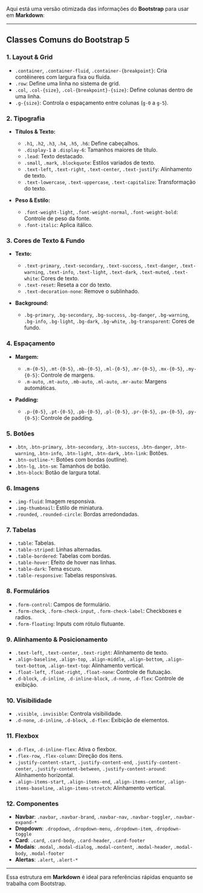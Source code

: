 Aqui está uma versão otimizada das informações do **Bootstrap** para usar em **Markdown**:

---

## Classes Comuns do Bootstrap 5

### 1. **Layout & Grid**
- `.container`, `.container-fluid`, `.container-{breakpoint}`: Cria contêineres com largura fixa ou fluida.
- `.row`: Define uma linha no sistema de grid.
- `.col`, `.col-{size}`, `.col-{breakpoint}-{size}`: Define colunas dentro de uma linha.
- `.g-{size}`: Controla o espaçamento entre colunas (`g-0` a `g-5`).

### 2. **Tipografia**
- **Títulos & Texto:**
  - `.h1`, `.h2`, `.h3`, `.h4`, `.h5`, `.h6`: Define cabeçalhos.
  - `.display-1` a `.display-6`: Tamanhos maiores de título.
  - `.lead`: Texto destacado.
  - `.small`, `.mark`, `.blockquote`: Estilos variados de texto.
  - `.text-left`, `.text-right`, `.text-center`, `.text-justify`: Alinhamento de texto.
  - `.text-lowercase`, `.text-uppercase`, `.text-capitalize`: Transformação do texto.

- **Peso & Estilo:**
  - `.font-weight-light`, `.font-weight-normal`, `.font-weight-bold`: Controle de peso da fonte.
  - `.font-italic`: Aplica itálico.

### 3. **Cores de Texto & Fundo**
- **Texto:**
  - `.text-primary`, `.text-secondary`, `.text-success`, `.text-danger`, `.text-warning`, `.text-info`, `.text-light`, `.text-dark`, `.text-muted`, `.text-white`: Cores de texto.
  - `.text-reset`: Reseta a cor do texto.
  - `.text-decoration-none`: Remove o sublinhado.

- **Background:**
  - `.bg-primary`, `.bg-secondary`, `.bg-success`, `.bg-danger`, `.bg-warning`, `.bg-info`, `.bg-light`, `.bg-dark`, `.bg-white`, `.bg-transparent`: Cores de fundo.

### 4. **Espaçamento**
- **Margem:**
  - `.m-{0-5}`, `.mt-{0-5}`, `.mb-{0-5}`, `.ml-{0-5}`, `.mr-{0-5}`, `.mx-{0-5}`, `.my-{0-5}`: Controle de margens.
  - `.m-auto`, `.mt-auto`, `.mb-auto`, `.ml-auto`, `.mr-auto`: Margens automáticas.

- **Padding:**
  - `.p-{0-5}`, `.pt-{0-5}`, `.pb-{0-5}`, `.pl-{0-5}`, `.pr-{0-5}`, `.px-{0-5}`, `.py-{0-5}`: Controle de padding.

### 5. **Botões**
- `.btn`, `.btn-primary`, `.btn-secondary`, `.btn-success`, `.btn-danger`, `.btn-warning`, `.btn-info`, `.btn-light`, `.btn-dark`, `.btn-link`: Botões.
- `.btn-outline-*`: Botões com bordas (outline).
- `.btn-lg`, `.btn-sm`: Tamanhos de botão.
- `.btn-block`: Botão de largura total.

### 6. **Imagens**
- `.img-fluid`: Imagem responsiva.
- `.img-thumbnail`: Estilo de miniatura.
- `.rounded`, `.rounded-circle`: Bordas arredondadas.

### 7. **Tabelas**
- `.table`: Tabelas.
- `.table-striped`: Linhas alternadas.
- `.table-bordered`: Tabelas com bordas.
- `.table-hover`: Efeito de hover nas linhas.
- `.table-dark`: Tema escuro.
- `.table-responsive`: Tabelas responsivas.

### 8. **Formulários**
- `.form-control`: Campos de formulário.
- `.form-check`, `.form-check-input`, `.form-check-label`: Checkboxes e radios.
- `.form-floating`: Inputs com rótulo flutuante.

### 9. **Alinhamento & Posicionamento**
- `.text-left`, `.text-center`, `.text-right`: Alinhamento de texto.
- `.align-baseline`, `.align-top`, `.align-middle`, `.align-bottom`, `.align-text-bottom`, `.align-text-top`: Alinhamento vertical.
- `.float-left`, `.float-right`, `.float-none`: Controle de flutuação.
- `.d-block`, `.d-inline`, `.d-inline-block`, `.d-none`, `.d-flex`: Controle de exibição.

### 10. **Visibilidade**
- `.visible`, `.invisible`: Controla visibilidade.
- `.d-none`, `.d-inline`, `.d-block`, `.d-flex`: Exibição de elementos.

### 11. **Flexbox**
- `.d-flex`, `.d-inline-flex`: Ativa o flexbox.
- `.flex-row`, `.flex-column`: Direção dos itens.
- `.justify-content-start`, `.justify-content-end`, `.justify-content-center`, `.justify-content-between`, `.justify-content-around`: Alinhamento horizontal.
- `.align-items-start`, `.align-items-end`, `.align-items-center`, `.align-items-baseline`, `.align-items-stretch`: Alinhamento vertical.

### 12. **Componentes**
- **Navbar**: `.navbar`, `.navbar-brand`, `.navbar-nav`, `.navbar-toggler`, `.navbar-expand-*`
- **Dropdown**: `.dropdown`, `.dropdown-menu`, `.dropdown-item`, `.dropdown-toggle`
- **Card**: `.card`, `.card-body`, `.card-header`, `.card-footer`
- **Modais**: `.modal`, `.modal-dialog`, `.modal-content`, `.modal-header`, `.modal-body`, `.modal-footer`
- **Alertas**: `.alert`, `.alert-*`

---

Essa estrutura em **Markdown** é ideal para referências rápidas enquanto se trabalha com Bootstrap.